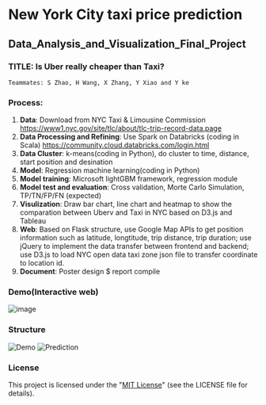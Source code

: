 # New York City taxi price prediction 
## Data_Analysis_and_Visualization_Final_Project

### TITLE: Is Uber really cheaper than Taxi?
    Teammates: S Zhao, H Wang, X Zhang, Y Xiao and Y ke
### Process:

1. **Data**: Download from NYC Taxi & Limousine Commission https://www1.nyc.gov/site/tlc/about/tlc-trip-record-data.page
2. **Data Processing and Refining**: Use Spark on Databricks (coding in Scala) https://community.cloud.databricks.com/login.html
3. **Data Cluster**: k-means(coding in Python), do cluster to time, distance, start position and desination
4. **Model**: Regression machine learning(coding in Python)
5. **Model training**: Microsoft lightGBM framework, regression module
6. **Model test and evaluation**: Cross validation, Morte Carlo Simulation, TP/TN/FP/FN (expected)
7. **Visulization**: Draw bar chart, line chart and heatmap to show the comparation between Uberv and Taxi in NYC based on D3.js and Tableau
8. **Web**: Based on Flask structure, use Google Map APIs to get position information such as latitude, longtitude, trip distance, trip duration; use jQuery to implement the data transfer between frontend and backend; use D3.js to load NYC open data taxi zone json file to transfer coordinate to location id.
9. **Document**: Poster design $ report compile

### Demo(Interactive web)
![image](https://github.com/SKZhao97/NYC_Taxi_Price_Prediction/blob/master/Demo.gif)

### Structure
![Demo](https://github.com/SKZhao97/NYC_Taxi_Price_Prediction/blob/master/Map_web_with_model/web_structure.jpg)
![Prediction](https://github.com/SKZhao97/NYC_Taxi_Price_Prediction/blob/master/Prediction_Workflow.png)

### License
This project is licensed under the "[MIT License](https://opensource.org/licenses/MIT)" (see the LICENSE file for details).

